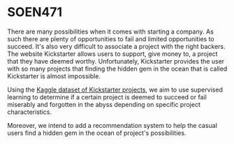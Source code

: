 # SOEN471

There are many possibilities when it comes with starting a company. As such there are plenty of opportunities to fail and limited opportunities to succeed. It's also very difficult to associate a project with the right backers. The website Kickstarter allows users to support, give money to, a project that they have deemed worthy. Unfortunately, Kickstarter provides the user with so many projects that finding the hidden gem in the ocean that is called Kickstarter is almost impossible.


Using the [Kaggle dataset of Kickstarter projects]('https://www.kaggle.com/kemical/kickstarter-projects'), we aim to use supervised learning to determine if a certain project is deemed to succeed or fail miserably and forgotten in the abyss depending on specific project characteristics.

Moreover, we intend to add a recommendation system to help the casual users find a hidden gem in the ocean of project's possibilities.
